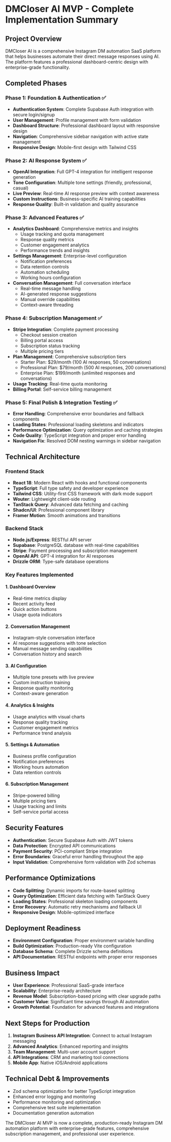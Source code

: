 # DMCloser AI MVP - Complete Implementation Summary

## Project Overview
DMCloser AI is a comprehensive Instagram DM automation SaaS platform that helps businesses automate their direct message responses using AI. The platform features a professional dashboard-centric design with enterprise-grade functionality.

## Completed Phases

### Phase 1: Foundation & Authentication ✅
- **Authentication System**: Complete Supabase Auth integration with secure login/signup
- **User Management**: Profile management with form validation
- **Dashboard Structure**: Professional dashboard layout with responsive design
- **Navigation**: Comprehensive sidebar navigation with active state management
- **Responsive Design**: Mobile-first design with Tailwind CSS

### Phase 2: AI Response System ✅
- **OpenAI Integration**: Full GPT-4 integration for intelligent response generation
- **Tone Configuration**: Multiple tone settings (friendly, professional, casual)
- **Live Preview**: Real-time AI response preview with context awareness
- **Custom Instructions**: Business-specific AI training capabilities
- **Response Quality**: Built-in validation and quality assurance

### Phase 3: Advanced Features ✅
- **Analytics Dashboard**: Comprehensive metrics and insights
  - Usage tracking and quota management
  - Response quality metrics
  - Customer engagement analytics
  - Performance trends and insights
- **Settings Management**: Enterprise-level configuration
  - Notification preferences
  - Data retention controls
  - Automation scheduling
  - Working hours configuration
- **Conversation Management**: Full conversation interface
  - Real-time message handling
  - AI-generated response suggestions
  - Manual override capabilities
  - Context-aware threading

### Phase 4: Subscription Management ✅
- **Stripe Integration**: Complete payment processing
  - Checkout session creation
  - Billing portal access
  - Subscription status tracking
  - Multiple pricing tiers
- **Plan Management**: Comprehensive subscription tiers
  - Starter Plan: $29/month (100 AI responses, 50 conversations)
  - Professional Plan: $79/month (500 AI responses, 200 conversations)
  - Enterprise Plan: $199/month (unlimited responses and conversations)
- **Usage Tracking**: Real-time quota monitoring
- **Billing Portal**: Self-service billing management

### Phase 5: Final Polish & Integration Testing ✅
- **Error Handling**: Comprehensive error boundaries and fallback components
- **Loading States**: Professional loading skeletons and indicators
- **Performance Optimization**: Query optimization and caching strategies
- **Code Quality**: TypeScript integration and proper error handling
- **Navigation Fix**: Resolved DOM nesting warnings in sidebar navigation

## Technical Architecture

### Frontend Stack
- **React 18**: Modern React with hooks and functional components
- **TypeScript**: Full type safety and developer experience
- **Tailwind CSS**: Utility-first CSS framework with dark mode support
- **Wouter**: Lightweight client-side routing
- **TanStack Query**: Advanced data fetching and caching
- **Shadcn/UI**: Professional component library
- **Framer Motion**: Smooth animations and transitions

### Backend Stack
- **Node.js/Express**: RESTful API server
- **Supabase**: PostgreSQL database with real-time capabilities
- **Stripe**: Payment processing and subscription management
- **OpenAI API**: GPT-4 integration for AI responses
- **Drizzle ORM**: Type-safe database operations

### Key Features Implemented

#### 1. Dashboard Overview
- Real-time metrics display
- Recent activity feed
- Quick action buttons
- Usage quota indicators

#### 2. Conversation Management
- Instagram-style conversation interface
- AI response suggestions with tone selection
- Manual message sending capabilities
- Conversation history and search

#### 3. AI Configuration
- Multiple tone presets with live preview
- Custom instruction training
- Response quality monitoring
- Context-aware generation

#### 4. Analytics & Insights
- Usage analytics with visual charts
- Response quality tracking
- Customer engagement metrics
- Performance trend analysis

#### 5. Settings & Automation
- Business profile configuration
- Notification preferences
- Working hours automation
- Data retention controls

#### 6. Subscription Management
- Stripe-powered billing
- Multiple pricing tiers
- Usage tracking and limits
- Self-service portal access

## Security Features
- **Authentication**: Secure Supabase Auth with JWT tokens
- **Data Protection**: Encrypted API communications
- **Payment Security**: PCI-compliant Stripe integration
- **Error Boundaries**: Graceful error handling throughout the app
- **Input Validation**: Comprehensive form validation with Zod schemas

## Performance Optimizations
- **Code Splitting**: Dynamic imports for route-based splitting
- **Query Optimization**: Efficient data fetching with TanStack Query
- **Loading States**: Professional skeleton loading components
- **Error Recovery**: Automatic retry mechanisms and fallback UI
- **Responsive Design**: Mobile-optimized interface

## Deployment Readiness
- **Environment Configuration**: Proper environment variable handling
- **Build Optimization**: Production-ready Vite configuration
- **Database Schema**: Complete Drizzle schema definitions
- **API Documentation**: RESTful endpoints with proper error responses

## Business Impact
- **User Experience**: Professional SaaS-grade interface
- **Scalability**: Enterprise-ready architecture
- **Revenue Model**: Subscription-based pricing with clear upgrade paths
- **Customer Value**: Significant time savings through AI automation
- **Growth Potential**: Foundation for advanced features and integrations

## Next Steps for Production
1. **Instagram Business API Integration**: Connect to actual Instagram messaging
2. **Advanced Analytics**: Enhanced reporting and insights
3. **Team Management**: Multi-user account support
4. **API Integrations**: CRM and marketing tool connections
5. **Mobile App**: Native iOS/Android applications

## Technical Debt & Improvements
- Zod schema optimization for better TypeScript integration
- Enhanced error logging and monitoring
- Performance monitoring and optimization
- Comprehensive test suite implementation
- Documentation generation automation

The DMCloser AI MVP is now a complete, production-ready Instagram DM automation platform with enterprise-grade features, comprehensive subscription management, and professional user experience.